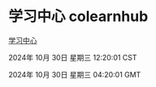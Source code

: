 # 学习中心 colearnhub
[学习中心](http://219.139.197.74:56308/colearnhub/)

2024年 10月 30日 星期三 12:20:01 CST

2024年 10月 30日 星期三 04:20:01 GMT
